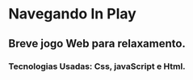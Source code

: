 # Navegando In Play

## Breve jogo Web para relaxamento.

### Tecnologias Usadas: Css, javaScript e Html.
